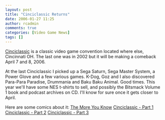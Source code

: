 ```yaml
---
layout: post
title: "Cinciclassic Returns"
date: 2006-01-27 11:25
author: rcadmin
comments: true
categories: [Video Game News]
tags: []
---
```

<a href="http://cinciclassic.org/e107/news.php">Cinciclassic</a> is a classic video game convention located where else, Cincinnati OH. The last one was in 2002 but it will be making a comeback April 7 and 8, 2006.

At the last Cinciclassic I picked up a Sega Saturn, Sega Master System, a Power Glove and a few various games. K-Dog, Goz and I also discovered Para-Para Paradise, Drummania and Baku Baku Animal. Good times. This year we'll have some NES t-shirts to sell, and possibly the Bitsmack Volume 1 book and podcast archives on CD. I'll know for sure once it gets closer to April.

Here are some comics about it:
<a href="http://bitsmack.com/comics/?p=112">The More You Know</a>
<a href="http://bitsmack.com/comics/?p=699">Cinciclassic - Part 1</a>
<a href="http://bitsmack.com/comics/?p=116">Cinciclassic - Part 2</a>
<a href="http://bitsmack.com/comics/?p=118">Cinciclassic - Part 3</a>
